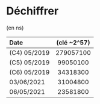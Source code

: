 # Déchiffrer

(en ns)

| Date         | (clé ~2^57) |
| :----------- | :---------: |
| (C4) 05/2019 |  279057100  |
| (C5) 05/2019 |  99050100   |
| (C6) 05/2019 |  34318300   |
| 03/06/2021   |  31004800   |
| 06/05/2021   |  23581800   |
